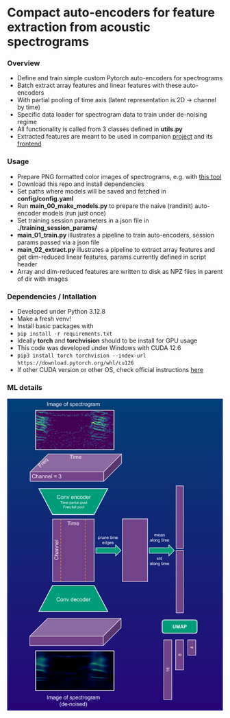 # Compact auto-encoders for feature extraction from acoustic spectrograms  

### Overview
* Define and train simple custom Pytorch auto-encoders for spectrograms
* Batch extract array features and linear features with these auto-encoders
* With partial pooling of time axis (latent representation is 2D -> channel by time)
* Specific data loader for spectrogram data to train under de-noising regime
* All functionality is called from 3 classes defined in **utils.py**
* Extracted features are meant to be used in companion [project](https://github.com/sergezaugg/spectrogram_image_clustering) and its [frontend](https://spectrogram-image-clustering.streamlit.app/)

### Usage 
* Prepare PNG formatted color images of spectrograms, e.g. with [this tool](https://github.com/sergezaugg/xeno_canto_organizer)
* Download this repo and install dependencies
* Set paths where models will be saved and fetched in **config/config.yaml**
* Run **main_00_make_models.py** to prepare the naive (randinit) auto-encoder models (run just once)
* Set training session parameters in a json file in **./training_session_params/**
* **main_01_train.py** illustrates a pipeline to train auto-encoders, session params passed via a json file
* **main_02_extract.py** illustrates a pipeline to extract array features and get dim-reduced linear features, params currently defined in script header
* Array and dim-reduced features are written to disk as NPZ files in parent of dir with images

### Dependencies / Intallation
* Developed under Python 3.12.8
* Make a fresh venv!
* Install basic packages with
* ```pip install -r requirements.txt```
* Ideally **torch** and **torchvision** should to be install for GPU usage
* This code was developed under Windows with CUDA 12.6 
* ```pip3 install torch torchvision --index-url https://download.pytorch.org/whl/cu126```
* If other CUDA version or other OS, check official instructions [here](https://pytorch.org/get-started/locally)

### ML details
![](pics/flow_chart_01.png)


